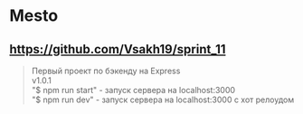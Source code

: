 # Mesto
## https://github.com/Vsakh19/sprint_11
>Первый проект по бэкенду на Express  
>v1.0.1  
"$ npm run start" - запуск сервера на localhost:3000  
"$ npm run dev" - запуск сервера на localhost:3000 с хот релоудом
